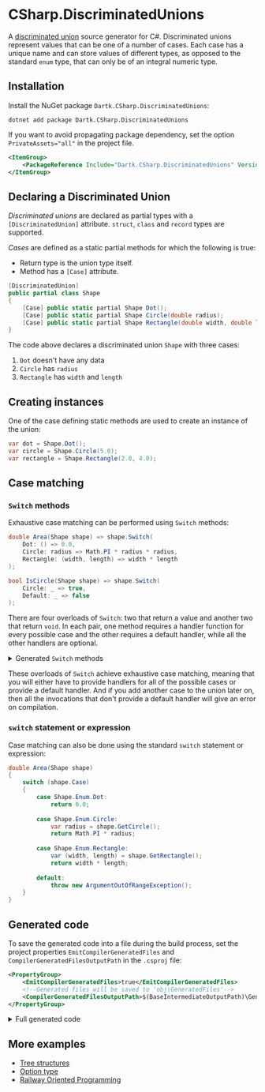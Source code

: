 # CSharp.DiscriminatedUnions

A [discriminated union](https://en.wikipedia.org/wiki/Tagged_union) source generator for C#. Discriminated unions represent values that can be one of a number of cases. Each case has a unique name and can store values of different types, as opposed to the standard `enum` type, that can only be of an integral numeric type.


## Installation

Install the NuGet package `Dartk.CSharp.DiscriminatedUnions`:

```
dotnet add package Dartk.CSharp.DiscriminatedUnions
```

If you want to avoid propagating package dependency, set the option `PrivateAssets="all"` in the project file.

```xml
<ItemGroup>
    <PackageReference Include="Dartk.CSharp.DiscriminatedUnions" Version="0.1.0" PrivateAssets="all" />
</ItemGroup>
```


## Declaring a Discriminated Union

*Discriminated unions* are declared as partial types with a `[DiscriminatedUnion]` attribute. `struct`, `class` and `record` types are supported.

*Cases* are defined as a static partial methods for which the following is true:
* Return type is the union type itself.
* Method has a `[Case]` attribute.

```c#
[DiscriminatedUnion]
public partial class Shape
{
    [Case] public static partial Shape Dot();
    [Case] public static partial Shape Circle(double radius);
    [Case] public static partial Shape Rectangle(double width, double length);
}
```

The code above declares a discriminated union `Shape` with three cases:

1) `Dot` doesn't have any data
2) `Circle` has `radius`
3) `Rectangle` has `width` and `length`


## Creating instances

One of the case defining static methods are used to create an instance of the union:

```c#
var dot = Shape.Dot();
var circle = Shape.Circle(5.0);
var rectangle = Shape.Rectangle(2.0, 4.0);
```


## Case matching

### `Switch` methods

Exhaustive case matching can be performed using `Switch` methods:

```c#
double Area(Shape shape) => shape.Switch(
    Dot: () => 0.0,
    Circle: radius => Math.PI * radius * radius,
    Rectangle: (width, length) => width * length
);
```

```c#
bool IsCircle(Shape shape) => shape.Switch(
    Circle: _ => true,
    Default: _ => false
);
```

There are four overloads of `Switch`: two that return a value and another two that return `void`.
In each pair, one method requires a handler function for every possible case and the
other requires a default handler, while all the other handlers are optional.

<details>
    <summary>Generated <code>Switch</code> methods</summary>

```c#
// Returns value
partial class Shape
{
    public TResult Switch<TResult>(
        Func<TResult> Dot,
        Func<double, TResult> Circle,
        Func<double, double, TResult> Rectangle);

    public TResult Switch<TResult>(
        Func<Shape, TResult> Default,
        Func<TResult>? Dot = null,
        Func<double, TResult>? Circle = null,
        Func<double, double, TResult>? Rectangle = null);
}
        
        
// Returns void
partial class Shape
{
    public void Switch(
        Action Dot,
        Action<double> Circle,
        Action<double, double> Rectangle);

    public void Switch(
        Action<Shape> Default,
        Action? Dot = null,
        Action<double>? Circle = null,
        Action<double, double>? Rectangle = null);
}
```

</details>

These overloads of `Switch` achieve exhaustive case matching, meaning that you will either have to
provide handlers for all of the possible cases or provide a default handler. And if you add another
case to the union later on, then all the invocations that don't provide a default handler will give
an error on compilation.


### `switch` statement or expression

Case matching can also be done using the standard `switch` statement or expression:

```c#
double Area(Shape shape)
{
    switch (shape.Case)
    {
        case Shape.Enum.Dot:
            return 0.0;
            
        case Shape.Enum.Circle:
            var radius = shape.GetCircle();
            return Math.PI * radius;
            
        case Shape.Enum.Rectangle:
            var (width, length) = shape.GetRectangle();
            return width * length;
            
        default:
            throw new ArgumentOutOfRangeException();
    }
}
```


## Generated code

To save the generated code into a file during the build process, set the project properties
`EmitCompilerGeneratedFiles` and `CompilerGeneratedFilesOutputPath` in the `.csproj` file:

```xml
<PropertyGroup>
    <EmitCompilerGeneratedFiles>true</EmitCompilerGeneratedFiles>
    <!--Generated files will be saved to 'obj\GeneratedFiles'-->
    <CompilerGeneratedFilesOutputPath>$(BaseIntermediateOutputPath)\GeneratedFiles </CompilerGeneratedFilesOutputPath>
</PropertyGroup>
```

<details>
    <summary>Full generated code</summary>

```c#
#nullable enable

public partial class Shape {

    public enum Enum {
        Dot,
        Circle,
        Rectangle,
    }
        
    private Shape(Enum Case, double Circle_radius = default!, double Rectangle_width = default!, double Rectangle_length = default!) {
        this.Case = Case;
        this.Circle_radius = Circle_radius;
        this.Rectangle_width = Rectangle_width;
        this.Rectangle_length = Rectangle_length;
    }
    
    public Enum Case { get; }
    private readonly double Circle_radius;
    private readonly double Rectangle_width;
    private readonly double Rectangle_length;
    
    public static partial Shape Dot() {
        return new Shape(Case: Enum.Dot);
    }
    
    public bool IsDot => this.Case == Enum.Dot;
    
    public static partial Shape Circle(double radius) {
        return new Shape(Circle_radius: radius, Case: Enum.Circle);
    }
    
    public bool IsCircle => this.Case == Enum.Circle;
    
    public bool TryGetCircle(out double radius) {
        radius = this.Circle_radius;
        return this.IsCircle;
    }
    
    public double GetCircle() {
        if (!this.IsCircle) {
            throw new InvalidOperationException($"Cannot get 'Circle' for '{this.Case}'.");
        }
        
        return this.Circle_radius;
    }
    
    public static partial Shape Rectangle(double width, double length) {
        return new Shape(Rectangle_width: width, Rectangle_length: length, Case: Enum.Rectangle);
    }
    
    public bool IsRectangle => this.Case == Enum.Rectangle;
    
    public bool TryGetRectangle(out double width, out double length) {
        width = this.Rectangle_width;
        length = this.Rectangle_length;
        return this.IsRectangle;
    }
    
    public (double width, double length) GetRectangle() {
        if (!this.IsRectangle) {
            throw new InvalidOperationException($"Cannot get 'Rectangle' for '{this.Case}'.");
        }
        
        return (this.Rectangle_width, this.Rectangle_length);
    }

    public TResult Switch<TResult>(Func<TResult> Dot, Func<double, TResult> Circle, Func<double, double, TResult> Rectangle) {
        switch (this.Case) {
            case Enum.Dot: return Dot();
            case Enum.Circle: return Circle(this.Circle_radius);
            case Enum.Rectangle: return Rectangle(this.Rectangle_width, this.Rectangle_length);
            default: throw new ArgumentOutOfRangeException($"Invalid union case '{this.Case}'");
        }
    }

    public TResult Switch<TResult>(Func<Shape, TResult> Default, Func<TResult>? Dot = null, Func<double, TResult>? Circle = null, Func<double, double, TResult>? Rectangle = null) {
        switch (this.Case) {
            case Enum.Dot: return Dot != null ? Dot() : Default(this);
            case Enum.Circle: return Circle != null ? Circle(this.Circle_radius) : Default(this);
            case Enum.Rectangle: return Rectangle != null ? Rectangle(this.Rectangle_width, this.Rectangle_length) : Default(this);
            default: throw new ArgumentOutOfRangeException($"Invalid union case '{this.Case}'");
        }
    }

    public void Switch(Action Dot, Action<double> Circle, Action<double, double> Rectangle) {
        switch (this.Case) {
            case Enum.Dot: Dot(); break;
            case Enum.Circle: Circle(this.Circle_radius); break;
            case Enum.Rectangle: Rectangle(this.Rectangle_width, this.Rectangle_length); break;
            default: throw new ArgumentOutOfRangeException($"Invalid union case '{this.Case}'");
        }
    }

    public void Switch(Action<Shape> Default, Action? Dot = null, Action<double>? Circle = null, Action<double, double>? Rectangle = null) {
        switch (this.Case) {
            case Enum.Dot: if (Dot != null) { Dot(); } else { Default(this); } break;
            case Enum.Circle: if (Circle != null) { Circle(this.Circle_radius); } else { Default(this); } break;
            case Enum.Rectangle: if (Rectangle != null) { Rectangle(this.Rectangle_width, this.Rectangle_length); } else { Default(this); } break;
            default: throw new ArgumentOutOfRangeException($"Invalid union case '{this.Case}'");
        }
    }
    
    public override string ToString() {
        switch (this.Case) {
            case Enum.Dot: return $"Dot()";
            case Enum.Circle: return $"Circle({this.Circle_radius})";
            case Enum.Rectangle: return $"Rectangle({this.Rectangle_width}, {this.Rectangle_length})";
            default: throw new ArgumentOutOfRangeException($"Invalid union case '{this.Case}'");
        }
    }
}
```

</details>


## More examples

* [Tree structures](./Docs/tree-structures.md)
* [Option type](./Docs/option.md)
* [Railway Oriented Programming](./Docs/railway-oriented-programming.md)
